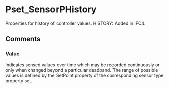 # Pset_SensorPHistory

Properties for history of controller values.<!-- end of definition --> HISTORY: Added in IFC4.


## Comments

### Value

Indicates sensed values over time which may be recorded continuously or only when changed beyond a particular deadband. The range of possible values is defined by the SetPoint property of the corresponding sensor type property set.

